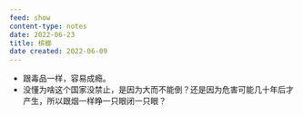 ```yaml
---
feed: show
content-type: notes
date: 2022-06-23
title: 槟榔
date created: 2022-06-09
---
```

- 跟毒品一样，容易成瘾。
- 没懂为啥这个国家没禁止，是因为大而不能倒？还是因为危害可能几十年后才产生，所以跟烟一样睁一只眼闭一只眼？
